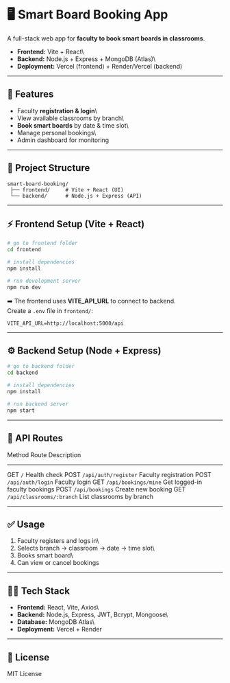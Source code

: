 # 🖥️ Smart Board Booking App

A full-stack web app for **faculty to book smart boards in classrooms**.

-   **Frontend:** Vite + React\
-   **Backend:** Node.js + Express + MongoDB (Atlas)\
-   **Deployment:** Vercel (frontend) + Render/Vercel (backend)

------------------------------------------------------------------------

## 🚀 Features

-   Faculty **registration & login**\
-   View available classrooms by branch\
-   **Book smart boards** by date & time slot\
-   Manage personal bookings\
-   Admin dashboard for monitoring

------------------------------------------------------------------------

## 📂 Project Structure

    smart-board-booking/
     ├── frontend/     # Vite + React (UI)
     └── backend/      # Node.js + Express (API)

------------------------------------------------------------------------

## ⚡ Frontend Setup (Vite + React)

``` bash
# go to frontend folder
cd frontend

# install dependencies
npm install

# run development server
npm run dev
```

➡️ The frontend uses **VITE_API_URL** to connect to backend.\
Create a `.env` file in `frontend/`:

``` env
VITE_API_URL=http://localhost:5000/api
```

------------------------------------------------------------------------

## ⚙️ Backend Setup (Node + Express)

``` bash
# go to backend folder
cd backend

# install dependencies
npm install

# run backend server
npm start
```

------------------------------------------------------------------------

## 🔗 API Routes

  Method   Route                       Description
  -------- --------------------------- --------------------------------
  GET      `/`                         Health check
  POST     `/api/auth/register`        Faculty registration
  POST     `/api/auth/login`           Faculty login
  GET      `/api/bookings/mine`        Get logged-in faculty bookings
  POST     `/api/bookings`             Create new booking
  GET      `/api/classrooms/:branch`   List classrooms by branch


------------------------------------------------------------------------

## ✅ Usage

1.  Faculty registers and logs in\
2.  Selects branch → classroom → date → time slot\
3.  Books smart board\
4.  Can view or cancel bookings

------------------------------------------------------------------------

## 👨‍💻 Tech Stack

-   **Frontend:** React, Vite, Axios\
-   **Backend:** Node.js, Express, JWT, Bcrypt, Mongoose\
-   **Database:** MongoDB Atlas\
-   **Deployment:** Vercel + Render

------------------------------------------------------------------------

## 📜 License

MIT License
